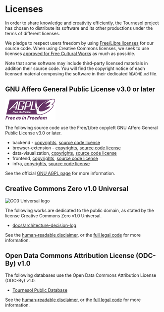 # Licenses

In order to share knowledge and creativity efficiently, the Tournesol project
has chosen to distribute its software and its other productions under the
terms of different licenses.

We pledge to respect users freedom by using
[Free/Libre licenses][gnu-freesoftware] for our source code. When using
Creative Commons licenses, we seek to use licenses
[approved for Free Cultural Works][cc-freeculturalworks] as much as possible.

Note that some software may include third-party licensed materials in addition
their source code. You will find the copyright notice of each licensed
material composing the software in their dedicated `README.md` file.

## GNU Affero General Public License v3.0 or later

![GNU AGPL v3.0 logo](./docs/logos/agplv3-with-text-162x68.png)

The following source code use the Free/Libre copyleft GNU Affero General Public
License v3.0 or later.

- backend - [copyrights][ts-backend-copyrights],
  [source code license](./backend/LICENSE)
- browser-extension - [copyrights][ts-browser-ext-copyrights],
  [source code license](./browser-extension/LICENSE)
- data-visualization, [copyrights][ts-data-viz-copyrights],
  [source code license](./data-visualization/LICENSE)
- frontend, [copyrights][ts-frontend-copyrights],
  [source code license](./frontend/LICENSE)
- infra, [copyrights][ts-infra-copyrights],
  [source code license](./infra/LICENSE)

See the official [GNU AGPL page][gnu-agpl-3.0] for more information.

## Creative Commons Zero v1.0 Universal

![CC0 Universal logo](https://mirrors.creativecommons.org/presskit/buttons/80x15/png/cc-zero.png)

The following works are dedicated to the public domain, as stated by the
license Creative Commons Zero v1.0 Universal.

- [docs/architecture-decision-log](./docs/architecture-decision-log/LICENSE.md)


See the [human-readable disclaimer][cc0-1.0-disclaimer], or the
[full legal code][cc0-1.0-full-legalcode] for more information.

## Open Data Commons Attribution License (ODC-By) v1.0

The following databases use the Open Data Commons Attribution License (ODC-By)
v1.0.

- [Tournesol Public Database](https://api.tournesol.app/exports/comparisons/)

See the [human-readable disclaimer][odc-by-1.0-disclaimer], or the
[full legal code][odc-by-1.0-fulllegalcode] for more information.

[ts-backend-copyrights]: https://github.com/tournesol-app/tournesol/tree/main/backend#copyright--license
[ts-browser-ext-copyrights]: https://github.com/tournesol-app/tournesol/tree/main/browser-extension#copyright--license
[ts-data-viz-copyrights]: https://github.com/tournesol-app/tournesol/tree/main/data-visualization#copyright--license
[ts-frontend-copyrights]: https://github.com/tournesol-app/tournesol/tree/main/frontend#copyright--license
[ts-infra-copyrights]: https://github.com/tournesol-app/tournesol/tree/main/infra#copyright--license


[gnu-agpl-3.0]: https://www.gnu.org/licenses/agpl-3.0.en.html
[gnu-freesoftware]: https://www.gnu.org/philosophy/free-sw.en.html

[cc0-1.0-disclaimer]: https://creativecommons.org/publicdomain/zero/1.0/
[cc0-1.0-full-legalcode]: https://creativecommons.org/publicdomain/zero/1.0/legalcode

[cc-freeculturalworks]: https://creativecommons.org/share-your-work/public-domain/freeworks/

[odc-by-1.0-disclaimer]: https://opendatacommons.org/licenses/by/summary/
[odc-by-1.0-fulllegalcode]: https://opendatacommons.org/licenses/by/1-0/
